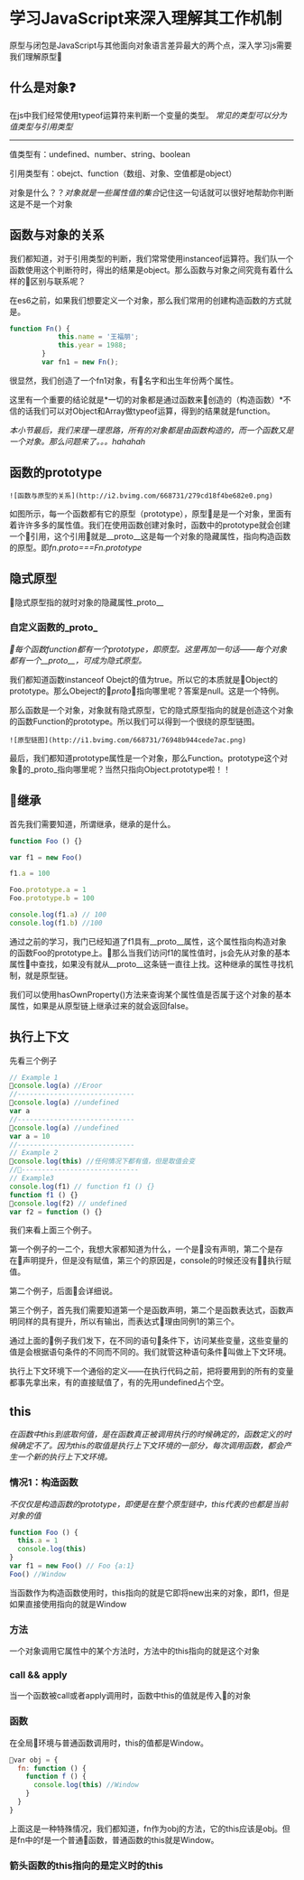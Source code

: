 # 学习JavaScript来深入理解其工作机制
原型与闭包是JavaScript与其他面向对象语言差异最大的两个点，深入学习js需要我们理解原型

## 什么是对象❓
在js中我们经常使用typeof运算符来判断一个变量的类型。
*常见的类型可以分为值类型与引用类型*
***
值类型有：undefined、number、string、boolean

引用类型有：obejct、function（数组、对象、空值都是object）

对象是什么？？*对象就是一些属性值的集合*记住这一句话就可以很好地帮助你判断这是不是一个对象

## 函数与对象的关系
我们都知道，对于引用类型的判断，我们常常使用instanceof运算符。我们队一个函数使用这个判断符时，得出的结果是object。那么函数与对象之间究竟有着什么样的区别与联系呢？

在es6之前，如果我们想要定义一个对象，那么我们常用的创建构造函数的方式就是。
```JavaScript
function Fn() {
            this.name = '王福朋';
            this.year = 1988;
        }
        var fn1 = new Fn();
```
很显然，我们创造了一个fn1对象，有名字和出生年份两个属性。

这里有一个重要的结论就是*一切的对象都是通过函数来创造的（构造函数）*不信的话我们可以对Object和Array做typeof运算，得到的结果就是function。

*本小节最后，我们来理一理思路，所有的对象都是由函数构造的，而一个函数又是一个对象。那么问题来了。。。hahahah*

## 函数的prototype

`![函数与原型的关系](http://i2.bvimg.com/668731/279cd18f4be682e0.png)`

如图所示，每一个函数都有它的原型（prototype），原型是是一个对象，里面有着许许多多的属性值。我们在使用函数创建对象时，函数中的prototype就会创建一个引用，这个引用就是__proto__这是每一个对象的隐藏属性，指向构造函数的原型。即*fn._proto_===Fn.prototype*

## 隐式原型

隐式原型指的就时对象的隐藏属性_proto__

### 自定义函数的_proto_
*每个函数function都有一个prototype，即原型。这里再加一句话——每个对象都有一个__proto__，可成为隐式原型。*

我们都知道函数instanceof Obejct的值为true。所以它的本质就是Object的prototype。那么Obeject的_proto_指向哪里呢？答案是null。这是一个特例。

那么函数是一个对象，对象就有隐式原型，它的隐式原型指向的就是创造这个对象的函数Function的prototype。所以我们可以得到一个很绕的原型链图。

`![原型链图](http://i1.bvimg.com/668731/76948b944cede7ac.png)`

最后，我们都知道prototype属性是一个对象，那么Function。prototype这个对象的_proto_指向哪里呢？当然只指向Object.prototype啦！！

## 继承

首先我们需要知道，所谓继承，继承的是什么。

```JavaScript
function Foo () {}

var f1 = new Foo()

f1.a = 100

Foo.prototype.a = 1
Foo.prototype.b = 100

console.log(f1.a) // 100
console.log(f1.b) //100
```

通过之前的学习，我门已经知道了f1具有__proto__属性，这个属性指向构造对象的函数Foo的prototype上。那么当我们访问f1的属性值时，js会先从对象的基本属性中查找，如果没有就从__proto__这条链一直往上找。这种继承的属性寻找机制，就是原型链。

我们可以使用hasOwnProperty()方法来查询某个属性值是否属于这个对象的基本属性，如果是从原型链上继承过来的就会返回false。

## 执行上下文

先看三个例子

```JavaScript
// Example 1
console.log(a) //Eroor
//-----------------------------
console.log(a) //undefined
var a
//-----------------------------
console.log(a) //undefined
var a = 10
//-----------------------------
// Example 2
console.log(this) //任何情况下都有值，但是取值会变
//-----------------------------
// Example3
console.log(f1) // function f1 () {}
function f1 () {}
console.log(f2) // undefined
var f2 = function () {}
```

我们来看上面三个例子。

第一个例子的一二个，我想大家都知道为什么，一个是没有声明，第二个是存在声明提升，但是没有赋值，第三个的原因是，console的时候还没有执行赋值。

第二个例子，后面会详细说。

第三个例子，首先我们需要知道第一个是函数声明，第二个是函数表达式，函数声明同样的具有提升，所以有输出，而表达式理由同例1的第三个。

通过上面的例子我们发下，在不同的语句条件下，访问某些变量，这些变量的值是会根据语句条件的不同而不同的。我们就管这种语句条件叫做上下文环境。

执行上下文环境下一个通俗的定义——在执行代码之前，把将要用到的所有的变量都事先拿出来，有的直接赋值了，有的先用undefined占个空。

## this

*在函数中this到底取何值，是在函数真正被调用执行的时候确定的，函数定义的时候确定不了。因为this的取值是执行上下文环境的一部分，每次调用函数，都会产生一个新的执行上下文环境。*

### 情况1：构造函数
*不仅仅是构造函数的prototype，即便是在整个原型链中，this代表的也都是当前对象的值*
```JavaScript
function Foo () {
  this.a = 1
  console.log(this)
}
var f1 = new Foo() // Foo {a:1}
Foo() //Window
```

当函数作为构造函数使用时，this指向的就是它即将new出来的对象，即f1，但是如果直接使用指向的就是Window

### 方法

一个对象调用它属性中的某个方法时，方法中的this指向的就是这个对象

### call && apply

当一个函数被call或者apply调用时，函数中this的值就是传入的对象

### 函数

在全局环境与普通函数调用时，this的值都是Window。
```JavaScript
var obj = {
  fn: function () {
    function f () {
      console.log(this) //Window
    }
  }
}
```

上面这是一种特殊情况，我们都知道，fn作为obj的方法，它的this应该是obj。但是fn中的f是一个普通函数，普通函数的this就是Window。

### 箭头函数的this指向的是定义时的this